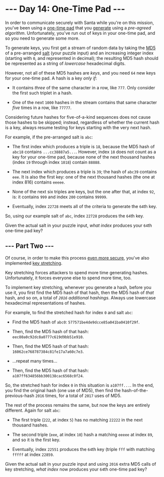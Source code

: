 # --- Day 14: One-Time Pad ---

In order to communicate securely with Santa while you're on this mission, you've been using a [one-time pad](https://en.wikipedia.org/wiki/One-time_pad) that you [generate](https://en.wikipedia.org/wiki/Security_through_obscurity) using a *pre-agreed algorithm*. Unfortunately, you've run out of keys in your one-time pad, and so you need to generate some more.

To generate keys, you first get a stream of random data by taking the [MD5](https://en.wikipedia.org/wiki/MD5) of a pre-arranged [salt](https://en.wikipedia.org/wiki/Salt_(cryptography)) (your puzzle input) and an increasing integer index (starting with `0`, and represented in decimal); the resulting MD5 hash should be represented as a string of *lowercase* hexadecimal digits.

However, not all of these MD5 hashes are *keys*, and you need `64` new keys for your one-time pad.  A hash is a key *only if*:


 - It contains *three* of the same character in a row, like `777`. Only consider the first such triplet in a hash.

 - One of the next `1000` hashes in the stream contains that same character *five* times in a row, like `77777`.


Considering future hashes for five-of-a-kind sequences does not cause those hashes to be skipped; instead, regardless of whether the current hash is a key, always resume testing for keys starting with the very next hash.

For example, if the pre-arranged salt is `abc`:


 - The first index which produces a triple is `18`, because the MD5 hash of `abc18` contains `...cc38887a5...`. However, index `18` does not count as a key for your one-time pad, because none of the next thousand hashes (index `19` through index `1018`) contain `88888`.

 - The next index which produces a triple is `39`; the hash of `abc39` contains `eee`. It is also the first key: one of the next thousand hashes (the one at index 816) contains `eeeee`.

 - None of the next six triples are keys, but the one after that, at index `92`, is: it contains `999` and index `200` contains `99999`.

 - Eventually, index `22728` meets all of the criteria to generate the `64`th key.


So, using our example salt of `abc`, index `22728` produces the `64`th key.

Given the actual salt in your puzzle input, *what index* produces your `64`th one-time pad key?

## --- Part Two ---

Of course, in order to make this process [even more secure](https://en.wikipedia.org/wiki/MD5#Security), you've also implemented [key stretching](https://en.wikipedia.org/wiki/Key_stretching).

Key stretching forces attackers to spend more time generating hashes. Unfortunately, it forces everyone else to spend more time, too.

To implement key stretching, whenever you generate a hash, before you use it, you first find the MD5 hash of that hash, then the MD5 hash of *that* hash, and so on, a total of *`2016` additional hashings*. Always use lowercase hexadecimal representations of hashes.

For example, to find the stretched hash for index `0` and salt `abc`:


 - Find the MD5 hash of `abc0`: `577571be4de9dcce85a041ba0410f29f`.

 - Then, find the MD5 hash of that hash: `eec80a0c92dc8a0777c619d9bb51e910`.

 - Then, find the MD5 hash of that hash: `16062ce768787384c81fe17a7a60c7e3`.

 - ...repeat many times...

 - Then, find the MD5 hash of that hash: `a107ff634856bb300138cac6568c0f24`.


So, the stretched hash for index `0` in this situation is `a107ff...`. In the end, you find the original hash (one use of MD5), then find the hash-of-the-previous-hash `2016` times, for a total of `2017` uses of MD5.

The rest of the process remains the same, but now the keys are entirely different. Again for salt `abc`:


 - The first triple (`222`, at index `5`) has no matching `22222` in the next thousand hashes.

 - The second triple (`eee`, at index `10`) hash a matching `eeeee` at index `89`, and so it is the first key.

 - Eventually, index `22551` produces the `64`th key (triple `fff` with matching `fffff` at index `22859`.


Given the actual salt in your puzzle input and using `2016` extra MD5 calls of key stretching, *what index* now produces your `64`th one-time pad key?

